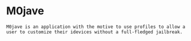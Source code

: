 # M0jave
    M0jave is an application with the motive to use profiles to allow a user to customize their idevices without a full-fledged jailbreak.
#
